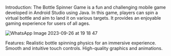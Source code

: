 Introduction:
The Bottle Spinner Game is a fun and challenging mobile game developed in Android Studio using Java. 
In this game, players can spin a virtual bottle and aim to land it on various targets. It provides an enjoyable gaming experience for users of all ages.

![WhatsApp Image 2023-09-26 at 19 18 47](https://github.com/imswapnilrai/BottleSpinner/assets/113629232/2986b728-0864-483d-a5e4-005c5c04cdfc)

Features:
Realistic bottle spinning physics for an immersive experience.
Smooth and intuitive touch controls.
High-quality graphics and animations.
